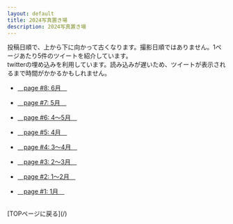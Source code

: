 ```yaml
---
layout: default
title: 2024写真置き場
description: 2024写真置き場
---
```


<p>
投稿日順で、上から下に向かって古くなります。撮影日順ではありません。1ページあたり5件のツイートを紹介しています。<br>
twitterの埋め込みを利用しています。読み込みが遅いため、ツイートが表示されるまで時間がかかるかもしれません。
</p>

* [&emsp;page #8: 6月&emsp;](./8)

* [&emsp;page #7: 5月&emsp;](./7)

* [&emsp;page #6: 4～5月&emsp;](./6)

* [&emsp;page #5: 4月&emsp;](./5)

* [&emsp;page #4: 3～4月&emsp;](./4)

* [&emsp;page #3: 2～3月&emsp;](./3)

* [&emsp;page #2: 1～2月&emsp;](./2)

* [&emsp;page #1: 1月&emsp;](./1)

<br>
[TOPページに戻る](/)
